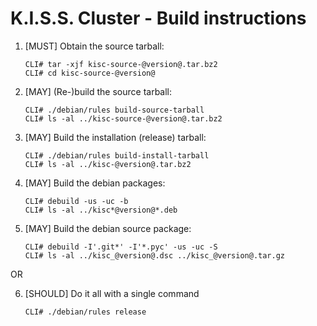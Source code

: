 K.I.S.S. Cluster - Build instructions
=====================================

1. [MUST] Obtain the source tarball:

       CLI# tar -xjf kisc-source-@version@.tar.bz2
       CLI# cd kisc-source-@version@

2. [MAY] (Re-)build the source tarball:

       CLI# ./debian/rules build-source-tarball
       CLI# ls -al ../kisc-source-@version@.tar.bz2

3. [MAY] Build the installation (release) tarball:

       CLI# ./debian/rules build-install-tarball
       CLI# ls -al ../kisc-@version@.tar.bz2

4. [MAY] Build the debian packages:

       CLI# debuild -us -uc -b
       CLI# ls -al ../kisc*@version@*.deb

5. [MAY] Build the debian source package:

       CLI# debuild -I'.git*' -I'*.pyc' -us -uc -S
       CLI# ls -al ../kisc_@version@.dsc ../kisc_@version@.tar.gz

OR

6. [SHOULD] Do it all with a single command

       CLI# ./debian/rules release

